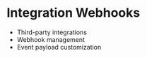 # Integration Webhooks
- Third-party integrations
- Webhook management
- Event payload customization
